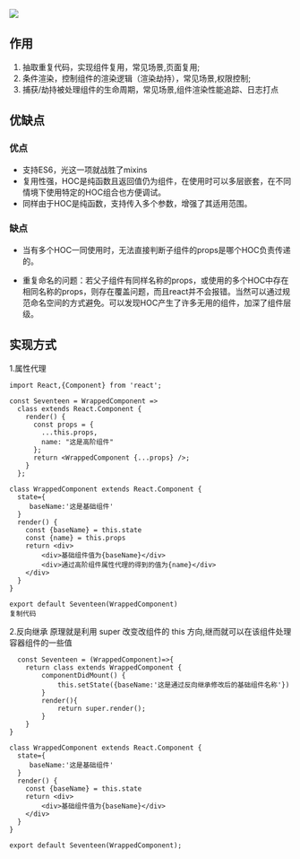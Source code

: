 ![](https://gitee.com/ruoyiwen/img/raw/master/blog/hoc8.png)

## 作用

1. 抽取重复代码，实现组件复用，常见场景,页面复用;
2. 条件渲染，控制组件的渲染逻辑（渲染劫持），常见场景,权限控制;
3. 捕获/劫持被处理组件的生命周期，常见场景,组件渲染性能追踪、日志打点 

## 优缺点

### 优点

- 支持ES6，光这一项就战胜了mixins
- 复用性强，HOC是纯函数且返回值仍为组件，在使用时可以多层嵌套，在不同情境下使用特定的HOC组合也方便调试。
- 同样由于HOC是纯函数，支持传入多个参数，增强了其适用范围。

### 缺点

+ 当有多个HOC一同使用时，无法直接判断子组件的props是哪个HOC负责传递的。

+ 重复命名的问题：若父子组件有同样名称的props，或使用的多个HOC中存在相同名称的props，则存在覆盖问题，而且react并不会报错。当然可以通过规范命名空间的方式避免。可以发现HOC产生了许多无用的组件，加深了组件层级。

## 实现方式

1.属性代理

```
import React,{Component} from 'react';

const Seventeen = WrappedComponent =>
  class extends React.Component {
    render() {
      const props = {
        ...this.props,
        name: "这是高阶组件"
      };
      return <WrappedComponent {...props} />;
    }
  };

class WrappedComponent extends React.Component {
  state={
     baseName:'这是基础组件' 
  }
  render() {
    const {baseName} = this.state
    const {name} = this.props
    return <div>
        <div>基础组件值为{baseName}</div>
        <div>通过高阶组件属性代理的得到的值为{name}</div>
    </div>
  }
}

export default Seventeen(WrappedComponent)
复制代码
```

2.反向继承
 原理就是利用 super 改变改组件的 this 方向,继而就可以在该组件处理容器组件的一些值

```
  const Seventeen = (WrappedComponent)=>{
    return class extends WrappedComponent {
        componentDidMount() {
            this.setState({baseName:'这是通过反向继承修改后的基础组件名称'})
        }
        render(){
            return super.render();
        }
    }
}

class WrappedComponent extends React.Component {
  state={
     baseName:'这是基础组件' 
  }
  render() {
    const {baseName} = this.state
    return <div>
        <div>基础组件值为{baseName}</div>
    </div>
  }
}

export default Seventeen(WrappedComponent);
```


